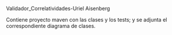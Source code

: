 Validador_Correlatividades-Uriel Aisenberg



Contiene proyecto maven con las clases y los tests; y se adjunta el correspondiente diagrama de clases.
